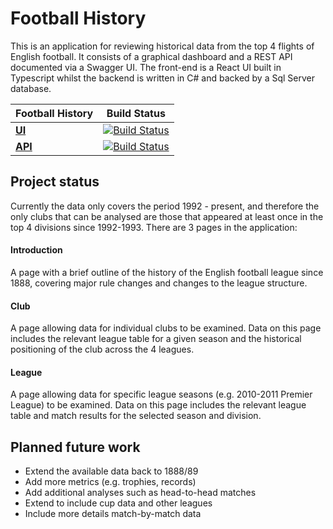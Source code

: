 # Football History
This is an application for reviewing historical data from the top 4 flights of English football. It consists of a graphical dashboard and a REST API documented via a Swagger UI. The front-end is a React UI built in Typescript whilst the backend is written in C# and backed by a Sql Server database.

| Football History | Build Status |
|------------------|------------- |
| **[UI](https://football-history.azurewebsites.net/ "Football History")** | [![Build Status](https://dev.azure.com/yarhamjohn/Football%20History/_apis/build/status/Football%20History%20UI?branchName=main)](https://dev.azure.com/yarhamjohn/Football%20History/_build/latest?definitionId=1&branchName=main) |
| **[API](https://football-history-api.azurewebsites.net/swagger/index.html "Football History API")** | [![Build Status](https://dev.azure.com/yarhamjohn/Football%20History/_apis/build/status/Football%20History%20API?branchName=main)](https://dev.azure.com/yarhamjohn/Football%20History/_build/latest?definitionId=2&branchName=main) |


## Project status
Currently the data only covers the period 1992 - present, and therefore the only clubs that can be analysed are those that appeared at least once in the top 4 divisions since 1992-1993. There are 3 pages in the application:

#### Introduction
A page with a brief outline of the history of the English football league since 1888, covering major rule changes and changes to the league structure.

#### Club
A page allowing data for individual clubs to be examined. Data on this page includes the relevant league table for a given season and the historical positioning of the club across the 4 leagues.

#### League
A page allowing data for specific league seasons (e.g. 2010-2011 Premier League) to be examined. Data on this page includes the relevant league table and match results for the selected season and division.


## Planned future work
- Extend the available data back to 1888/89
- Add more metrics (e.g. trophies, records)
- Add additional analyses such as head-to-head matches
- Extend to include cup data and other leagues
- Include more details match-by-match data
